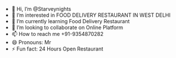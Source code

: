 - 👋 Hi, I’m @Starveynights
- 👀 I’m interested in FOOD DELIVERY RESTAURANT IN WEST DELHI
- 🌱 I’m currently learning Food Delivery Restaurant
- 💞️ I’m looking to collaborate on Online Platform
- 📫 How to reach me +91-9354870282
- 😄 Pronouns: Mr
- ⚡ Fun fact: 24 Hours Open Restaurant

<!---
Starveynights/Starveynights is a ✨ special ✨ repository because its `README.md` (this file) appears on your GitHub profile.
You can click the Preview link to take a look at your changes.
--->
